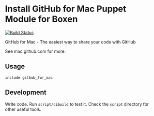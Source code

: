 # Install GitHub for Mac Puppet Module for Boxen
[![Build
Status](https://travis-ci.org/boxen/puppet-github_for_mac.png?branch=master)](https://travis-ci.org/boxen/puppet-github_for_mac)

GitHub for Mac - The easiest way to share your code with GitHub

See mac.github.com for more.

## Usage

```include github_for_mac```


## Development

Write code. Run `script/cibuild` to test it. Check the `script`
directory for other useful tools.
